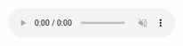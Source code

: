 <audio src="C:\Users\Admin\Downloads\bollywood-instrumental-mobcup-vip-66180 (1).mp3" controls muted autoplay title="my_audio">my_audio</audio>
